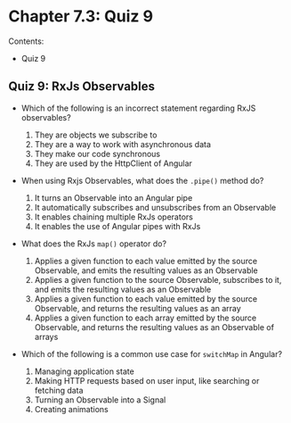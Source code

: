 # Chapter 7.3: Quiz 9
Contents:
- Quiz 9

## Quiz 9: RxJs Observables
- Which of the following is an incorrect statement regarding RxJS observables?
  1. They are objects we subscribe to
  2. They are a way to work with asynchronous data
  3. They make our code synchronous
  4. They are used by the HttpClient of Angular
 
- When using Rxjs Observables, what does the `.pipe()` method do?
  1. It turns an Observable into an Angular pipe
  2. It automatically subscribes and unsubscribes from an Observable
  3. It enables chaining multiple RxJs operators
  4. It enables the use of Angular pipes with RxJs
 
- What does the RxJs `map()` operator do?
  1. Applies a given function to each value emitted by the source Observable, and emits the resulting values as an Observable
  2. Applies a given function to the source Observable, subscribes to it, and emits the resulting values as an Observable
  3. Applies a given function to each value emitted by the source Observable, and returns the resulting values as an array
  4. Applies a given function to each array emitted by the source Observable, and returns the resulting values as an Observable of arrays
 
- Which of the following is a common use case for `switchMap` in Angular?
  1. Managing application state
  2. Making HTTP requests based on user input, like searching or fetching data
  3. Turning an Observable into a Signal
  4. Creating animations
